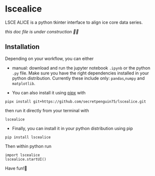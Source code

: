 # lscealice

LSCE ALICE is a python tkinter interface to align ice core data series.

_this doc file is under construction 👷‍♀️_

## Installation

Depending on your workflow, you can either 

- manual: download and run the jupyter notebook `.ipynb` or the python `.py` file. Make sure you have the right dependencies installed in your python distribution. Currently these include only: `pandas`,`numpy` and `matplotlib`.

- You can also install it using [pipx](https://pipx.pypa.io/latest/installation/) with

```
pipx install git+https://github.com/secretpenguin75/lscealice.git
```
then run it directly from your terminal with

```
lscealice
```

- Finally, you can install it in your python distribution using pip

```
pip install lscealice
```

Then within python run
```
import lscealice
lscealice.startUI()
```

Have fun!🐧
